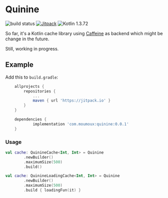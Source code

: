 # Quinine

![build status](https://github.com/Project5E/quinine/workflows/build/badge.svg)
[![Jitpack](https://jitpack.io/v/com.moumoux/quinine.svg)](https://jitpack.io/#com.moumoux/quinine)
![Kotlin 1.3.72](https://img.shields.io/badge/Kotlin-1.3.72-orange)

So far, it's a Kotlin cache library using [Caffeine](https://github.com/ben-manes/caffeine)
as backend which might be change in the future.

Still, working in progress.


## Example

Add this to `build.gradle`:
```gradle
	allprojects {
		repositories {
			...
			maven { url 'https://jitpack.io' }
		}
	}
```
```gradle
	dependencies {
	        implementation 'com.moumoux:quinine:0.0.1'
	}
```

### Usage

```kotlin
val cache: QuinineCache<Int, Int> = Quinine
        .newBuilder()
        .maximumSize(500)
        .build()
```
```kotlin
val cache: QuinineLoadingCache<Int, Int> = Quinine
        .newBuilder()
        .maximumSize(500)
        .build { loadingFun(it) }
```